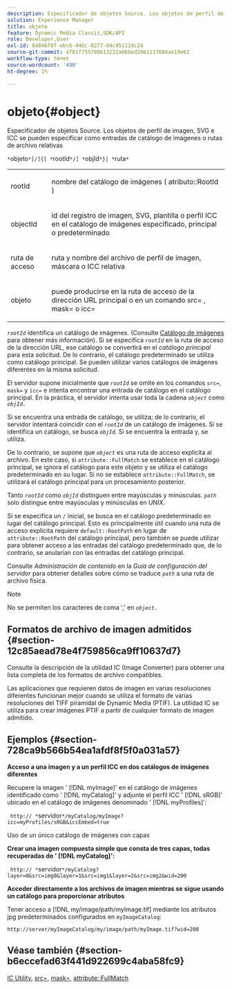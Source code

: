 ```yaml
---
description: Especificador de objetos Source. Los objetos de perfil de imagen, SVG e ICC se pueden especificar como entradas de catálogo de imágenes o rutas de archivo relativas
solution: Experience Manager
title: objeto
feature: Dynamic Media Classic,SDK/API
role: Developer,User
exl-id: 64846f8f-ebc6-446c-8277-04c45111dc24
source-git-commit: 4f81f755789613222a66bed2961117604ae19e62
workflow-type: tm+mt
source-wordcount: '490'
ht-degree: 1%

---
```


# objeto{#object}

Especificador de objetos Source. Los objetos de perfil de imagen, SVG e ICC se pueden especificar como entradas de catálogo de imágenes o rutas de archivo relativas

`*`objeto`*[/]{[ *`rootId`*/] *`objId`*}| *`ruta`*`

<table id="simpletable_A8B9B4D508B94BE5B7F6112F0A5F8270"> 
 <tr class="strow"> 
  <td class="stentry"> <p> <span class="codeph"> <span class="varname"> rootId </span> </span> </p> </td> 
  <td class="stentry"> <p>nombre del catálogo de imágenes (<span class="codeph"> atributo::RootId </span>) </p> </td> 
 </tr> 
 <tr class="strow"> 
  <td class="stentry"> <p> <span class="codeph"> <span class="varname"> objectId </span> </span> </p> </td> 
  <td class="stentry"> <p>id del registro de imagen, SVG, plantilla o perfil ICC en el catálogo de imágenes especificado, principal o predeterminado </p> </td> 
 </tr> 
 <tr class="strow"> 
  <td class="stentry"> <p> <span class="codeph"> <span class="varname"> ruta de acceso </span> </span> </p> </td> 
  <td class="stentry"> <p>ruta y nombre del archivo de perfil de imagen, máscara o ICC relativa </p> </td> 
 </tr> 
 <tr class="strow"> 
  <td class="stentry"> <p> <span class="codeph"> <span class="varname"> objeto </span> </span> </p> </td> 
  <td class="stentry"> <p>puede producirse en la ruta de acceso de la dirección URL principal o en un comando <span class="codeph"> src= </span>, <span class="codeph"> mask= </span> o <span class="codeph"> icc= </span> </p> </td> 
 </tr> 
</table>

*`rootId`* identifica un catálogo de imágenes. (Consulte [Catálogo de imágenes](../../../../../is-api/image-catalog/image-serving-api-ref/c-image-catalog-reference/c-overview/c-overview.md#concept-9ce2b6a133de45f783e95cabc5810ac3) para obtener más información). Si se especifica *`rootId`* en la ruta de acceso de la dirección URL, ese catálogo se convertirá en el *catálogo principal* para esta solicitud. De lo contrario, el catálogo predeterminado se utiliza como catálogo principal. Se pueden utilizar varios catálogos de imágenes diferentes en la misma solicitud.

El servidor supone inicialmente que *`rootId`* se omite en los comandos `src=`, `mask=` y `icc=` e intenta encontrar una entrada de catálogo en el catálogo principal. En la práctica, el servidor intenta usar toda la cadena *`object`* como *`objId.`*

Si se encuentra una entrada de catálogo, se utiliza; de lo contrario, el servidor intentará coincidir con el *`rootId`* de un catálogo de imágenes. Si se identifica un catálogo, se busca *`objId`*. Si se encuentra la entrada y, se utiliza.

De lo contrario, se supone que *`object`* es una ruta de acceso explícita al archivo. En este caso, si `attribute::FullMatch` se establece en el catálogo principal, se ignora el catálogo para este objeto y se utiliza el catálogo predeterminado en su lugar. Si no se establece `attribute::FullMatch`, se utilizará el catálogo principal para un procesamiento posterior.

Tanto *`rootId`* como *`objId`* distinguen entre mayúsculas y minúsculas. *`path`* solo distingue entre mayúsculas y minúsculas en UNIX.

Si se especifica un `/` inicial, se busca en el catálogo predeterminado en lugar del catálogo principal. Esto es principalmente útil cuando una ruta de acceso explícita requiere `default::RootPath` en lugar de `attribute::RootPath` del catálogo principal, pero también se puede utilizar para obtener acceso a las entradas del catálogo predeterminado que, de lo contrario, se anularían con las entradas del catálogo principal.

Consulte *Administración de contenido* en la *Guía de configuración del servidor* para obtener detalles sobre cómo se traduce *`path`* a una ruta de archivo física.

>[!NOTE]
>
>No se permiten los caracteres de coma &#39;,&#39; en *`object.`*

## Formatos de archivo de imagen admitidos {#section-12c85aead78e4f759856ca9ff10637d7}

Consulte la descripción de la utilidad IC (Image Converter) para obtener una lista completa de los formatos de archivo compatibles.

Las aplicaciones que requieren datos de imagen en varias resoluciones diferentes funcionan mejor cuando se utiliza el formato de varias resoluciones del TIFF piramidal de Dynamic Media (PTIF). La utilidad IC se utiliza para crear imágenes PTIF a partir de cualquier formato de imagen admitido.

## Ejemplos {#section-728ca9b566b54ea1afdf8f5f0a031a57}

**Acceso a una imagen y a un perfil ICC en dos catálogos de imágenes diferentes**

Recupere la imagen &#39; [!DNL myImage]&#39; en el catálogo de imágenes identificado como &#39; [!DNL myCatalog]&#39; y adjunte el perfil ICC &#39; [!DNL sRGB]&#39; ubicado en el catálogo de imágenes denominado &#39; [!DNL myProfiles]&#39;:

` http:// *`servidor`*/myCatalog/myImage?icc=myProfiles/sRGB&iccEmbed=true`

Uso de un único catálogo de imágenes con capas

**Crear una imagen compuesta simple que consta de tres capas, todas recuperadas de &#39; [!DNL myCatalog]&#39;:**

` http:// *`servidor`*/myCatalog?layer=0&src=img0&layer=1&src=img1&layer=2&src=img2&wid=200`

**Acceder directamente a los archivos de imagen mientras se sigue usando un catálogo para proporcionar atributos**

Tener acceso a [!DNL my/image/path/myImage.tif] mediante los atributos jpg predeterminados configurados en `myImageCatalog`:

`http://server/myImageCatalog/my/image/path/myImage.tif?wid=200`

## Véase también {#section-b6eccefad63f441d922699c4aba58fc9}

[IC Utility](../../../../../is-api/is-utils/utilities/r-ic.md#reference-de9f43c63a8f48f1a755ff1760af8b7b), [src=](../../../../../is-api/http-ref/image-serving-api-ref/c-http-protocol-reference/c-command-reference/r-src.md#reference-f6506637778c4c69bf106a7924a91ab1), [mask=](../../../../../is-api/http-ref/image-serving-api-ref/c-http-protocol-reference/c-command-reference/r-mask.md#reference-922254e027404fb890b850e2723ee06e), [attribute::FullMatch](../../../../../is-api/image-catalog/image-serving-api-ref/c-image-catalog-reference/c-attributes-reference/r-fullmatch.md#reference-c3a72f31672a48b386943d6781cf50d7)
